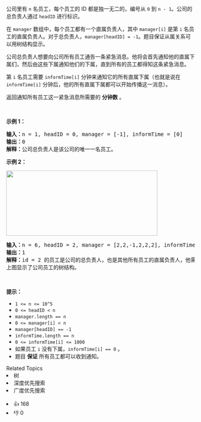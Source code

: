 <p>公司里有 <code>n</code> 名员工，每个员工的 ID 都是独一无二的，编号从 <code>0</code> 到 <code>n - 1</code>。公司的总负责人通过 <code>headID</code> 进行标识。</p>

<p>在 <code>manager</code> 数组中，每个员工都有一个直属负责人，其中 <code>manager[i]</code> 是第 <code>i</code> 名员工的直属负责人。对于总负责人，<code>manager[headID] = -1</code>。题目保证从属关系可以用树结构显示。</p>

<p>公司总负责人想要向公司所有员工通告一条紧急消息。他将会首先通知他的直属下属们，然后由这些下属通知他们的下属，直到所有的员工都得知这条紧急消息。</p>

<p>第 <code>i</code> 名员工需要 <code>informTime[i]</code> 分钟来通知它的所有直属下属（也就是说在 <code>informTime[i]</code> 分钟后，他的所有直属下属都可以开始传播这一消息）。</p>

<p>返回通知所有员工这一紧急消息所需要的 <strong>分钟数</strong> 。</p>

<p>&nbsp;</p>

<p><strong>示例 1：</strong></p>

<pre>
<strong>输入：</strong>n = 1, headID = 0, manager = [-1], informTime = [0]
<strong>输出：</strong>0
<strong>解释：</strong>公司总负责人是该公司的唯一一名员工。
</pre>

<p><strong>示例 2：</strong></p>

<p><img alt="" src="https://assets.leetcode-cn.com/aliyun-lc-upload/uploads/2020/03/08/graph.png" style="height: 174px; width: 404px;" /></p>

<pre>
<strong>输入：</strong>n = 6, headID = 2, manager = [2,2,-1,2,2,2], informTime = [0,0,1,0,0,0]
<strong>输出：</strong>1
<strong>解释：</strong>id = 2 的员工是公司的总负责人，也是其他所有员工的直属负责人，他需要 1 分钟来通知所有员工。
上图显示了公司员工的树结构。
</pre>

<p>&nbsp;</p>

<p><strong>提示：</strong></p>

<ul> 
 <li><code>1 &lt;= n &lt;= 10^5</code></li> 
 <li><code>0 &lt;= headID &lt; n</code></li> 
 <li><code>manager.length == n</code></li> 
 <li><code>0 &lt;= manager[i] &lt; n</code></li> 
 <li><code>manager[headID] == -1</code></li> 
 <li><code>informTime.length&nbsp;== n</code></li> 
 <li><code>0 &lt;= informTime[i] &lt;= 1000</code></li> 
 <li>如果员工 <code>i</code> 没有下属，<code>informTime[i] == 0</code> 。</li> 
 <li>题目 <strong>保证</strong> 所有员工都可以收到通知。</li> 
</ul>

<div><div>Related Topics</div><div><li>树</li><li>深度优先搜索</li><li>广度优先搜索</li></div></div><br><div><li>👍 168</li><li>👎 0</li></div>